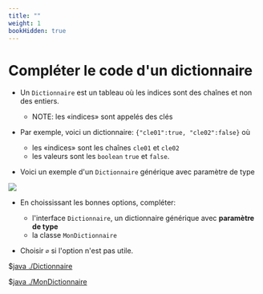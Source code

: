```yaml
---
title: ""
weight: 1
bookHidden: true
---
```



<style>
pre > code {
    -webkit-touch-callout: text;
    -webkit-user-select: text;
    -khtml-user-select: text;
    -moz-user-select: text;
    -ms-user-select: text;
    user-select: text;
}
</style>


# Compléter le code d'un dictionnaire

* Un `Dictionnaire` est un tableau où les indices sont des chaînes et non des entiers.
    * NOTE: les «indices» sont appelés des clés
* Par exemple, voici un dictionnaire: `{"cle01":true, "cle02":false}` où
    * les «indices» sont les chaînes `cle01` et `cle02` 
    * les valeurs sont les `boolean` `true` et `false`.

* Voici un exemple d'un `Dictionnaire` générique avec paramètre de type

<img src="https://ciboulot.ca/cegep/420-3C6-MO/modules/03/02/mini_test_theorie/main.png"/>

* En choississant les bonnes options, compléter:
    * l'interface `Dictionnaire`, un dictionnaire générique avec **paramètre de type**
    * la classe `MonDictionnaire`

* Choisir `∅` si l'option n'est pas utile.

$[java ./Dictionnaire]()

$[java ./MonDictionnaire]()
